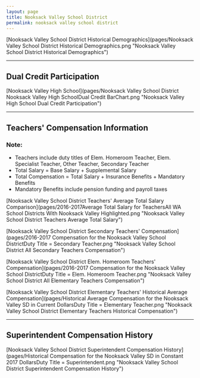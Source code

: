 ```yaml
---
layout: page
title: Nooksack Valley School District
permalink: nooksack valley school district
---
```



[Nooksack Valley School District Historical Demographics](pages/Nooksack Valley School District Historical Demographics.png "Nooksack Valley School District Historical Demographics")

___

## Dual Credit Participation

[Nooksack Valley High School](pages/Nooksack Valley School District Nooksack Valley High SchoolDual Credit BarChart.png "Nooksack Valley High School Dual Credit Participation")


___

## Teachers' Compensation Information
### Note:
- Teachers include duty titles of Elem. Homeroom Teacher, Elem. Specialist Teacher, Other Teacher, Secondary Teacher
- Total Salary = Base Salary + Supplemental Salary
- Total Compensation = Total Salary + Insurance Benefits + Mandatory Benefits
- Mandatory Benefits include pension funding and payroll taxes

[Nooksack Valley School District Teachers' Average Total Salary Comparison](pages/2016-2017Average Total Salary for TeachersAll WA School Districts With Nooksack Valley Highlighted.png "Nooksack Valley School District Teachers Average Total Salary")

[Nooksack Valley School District Secondary Teachers' Compensation](pages/2016-2017 Compensation for the Nooksack Valley School DistrictDuty Title = Secondary Teacher.png "Nooksack Valley School District All Secondary Teachers Compensation")

[Nooksack Valley School District Elem. Homeroom Teachers' Compensation](pages/2016-2017 Compensation for the Nooksack Valley School DistrictDuty Title = Elem. Homeroom Teacher.png "Nooksack Valley School District All Elementary Teachers Compensation")

[Nooksack Valley School District Elementary Teachers' Historical Average Compensation](pages/Historical Average Compensation for the Nooksack Valley SD in Current DollarsDuty Title = Elementary Teacher.png "Nooksack Valley School District Elementary Teachers Historical Compensation")


___

## Superintendent Compensation History

[Nooksack Valley School District Superintendent Compensation History](pages/Historical Compensation for the Nooksack Valley SD in Constant 2017 DollarsDuty Title = Superintendent.png "Nooksack Valley School District Superintendent Compensation History")

